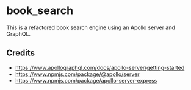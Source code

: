 # book_search
This is a refactored book search engine using an Apollo server and GraphQL.

## Credits
* https://www.apollographql.com/docs/apollo-server/getting-started
* https://www.npmjs.com/package/@apollo/server
* https://www.npmjs.com/package/apollo-server-express
